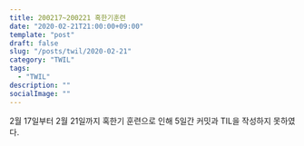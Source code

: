 ```yaml
---
title: 200217~200221 혹한기훈련
date: "2020-02-21T21:00:00+09:00"
template: "post"
draft: false
slug: "/posts/twil/2020-02-21"
category: "TWIL"
tags:
  - "TWIL"
description: ""
socialImage: ""
---
```


2월 17일부터 2월 21일까지 혹한기 훈련으로 인해 5일간 커밋과 TIL을 작성하지 못하였다.
